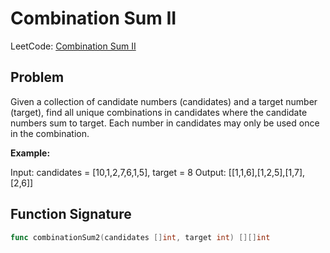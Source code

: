 # Combination Sum II

LeetCode: [Combination Sum II](https://leetcode.com/problems/combination-sum-ii/)

## Problem
Given a collection of candidate numbers (candidates) and a target number (target), find all unique combinations in candidates where the candidate numbers sum to target. Each number in candidates may only be used once in the combination.

**Example:**

Input: candidates = [10,1,2,7,6,1,5], target = 8
Output: [[1,1,6],[1,2,5],[1,7],[2,6]]

## Function Signature
```go
func combinationSum2(candidates []int, target int) [][]int
```
